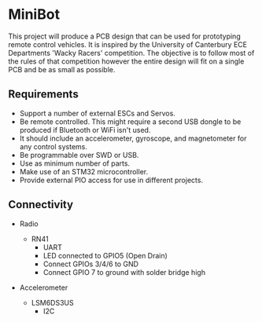  # MiniBot

This project will produce a PCB design that can be used for prototyping remote control vehicles. It is inspired by the University of Canterbury ECE Departments 'Wacky Racers' competition. The objective is to follow most of the rules of that competition however the entire design will fit on a single PCB and be as small as possible.

 ## Requirements
  - Support a number of external ESCs and Servos.
  - Be remote controlled. This might require a second USB dongle to be produced if Bluetooth or WiFi isn't used.
  - It should include an accelerometer, gyroscope, and magnetometer for any control systems.
  - Be programmable over SWD or USB.
  - Use as minimum number of parts.
  - Make use of an STM32 microcontroller.
  - Provide external PIO access for use in different projects.

 ## Connectivity
  - Radio
    - RN41
      - UART
      - LED connected to GPIO5 (Open Drain)
      - Connect GPIOs 3/4/6 to GND
      - Connect GPIO 7 to ground with solder bridge high

  - Accelerometer
    - LSM6DS3US
      - I2C
      
